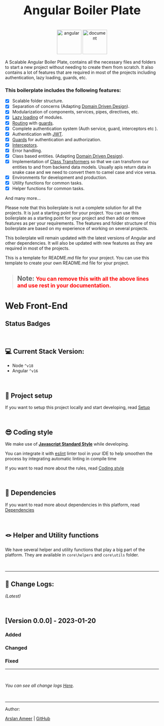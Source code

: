 # <p style="font-size:40px; font-weight: bold; text-align: center" align="center">Angular Boiler Plate</p>

<p align="center" float="left">
     <img src="https://cdn.worldvectorlogo.com/logos/angular-icon-1.svg" alt="angular" width="80">
  <img src="https://cdn-icons-png.flaticon.com/512/1408/1408941.png" alt="document" width="80">
</p>

A Scalable Angular Boiler Plate, contains all the necessary files and folders to start a new project without needing to create them from scratch. 
It also contains a lot of features that are required in most of the projects including authentication, lazy loading, guards, etc.
### This boilerplate includes the following features:


- [x] Scalable folder structure.
- [x] Separation of concerns (Adapting [Domain Driven Design](https://en.wikipedia.org/wiki/Domain-driven_design)).
- [x] Modularization of components, services, pipes, directives, etc.
- [x] [Lazy loading](https://angular.io/guide/lazy-loading-ngmodules) of modules.
- [x] [Routing](https://angular.io/guide/router) with [guards](https://angular.io/api/router/CanActivate).
- [x] Complete authentication system (Auth service, guard, interceptors etc ).
- [x] Authentication with [JWT](https://jwt.io/).
- [x] [Guards](https://angular.io/api/router/CanActivate) for authentication and authorization.
- [x] [Interceptors](https://angular.io/api/common/http/HttpInterceptor).
- [x] Error handling.
- [x] Class based entities. (Adapting [Domain Driven Design](https://en.wikipedia.org/wiki/Domain-driven_design)).
- [x] Implementation of [Class Transformers](https://github.com/typestack/class-transformer) so that we can transform our entities to and from backend data models. Usually apis return data in snake case and we need to 
  convert them to camel case and vice versa.
- [x] Environments for development and production.
- [x] Utility functions for common tasks.
- [x] Helper functions for common tasks.

And many more...

Please note that this boilerplate is not a complete solution for all the projects. It is just a starting point for your project.
You can use this boilerplate as a starting point for your project and then add or remove features as per your requirements.
The features and folder structure of this boilerplate are based on my experience of working on several projects.

This boilerplate will remain updated with the latest versions of Angular and other dependencies.
It will also be updated with new features as they are required in most of the projects. 


This is a template for README.md file for your project. You can use this template to create your own README.md file for your project.

> ## **Note:** <small style="color: red"> You can remove this with all the above lines and use rest in your documentation.</small>

# Web Front-End

Status Badges
---
<p align="right"> &nbsp;</p>

## 💻 Current Stack Version:

- Node `^v18`
- Angular `^v16`

<p align="right"> &nbsp;</p>

## 🚀 Project setup

If you want to setup this project locally and start developing, read [Setup](docs/setup.md)

<p align="right"> &nbsp;</p>

## 😎 Coding style

We make use of **[Javascript Standard Style](https://standardjs.com/)** while developing.

You can integrate it with [eslint](https://eslint.org/) linter tool in your IDE to help smoothen the process by integrating automatic linting in compile time

If you want to read more about the rules, read [Coding style](docs/coding-style.md)

<p align="right"> &nbsp;</p>

## 🧳 Dependencies

If you want to read more about dependencies in this platform, read [Dependencies](docs/dependencies.md)

<p align="right"> &nbsp;</p>

## 🪢 Helper and Utility functions

We have several helper and utility functions that play a big part of the platform. They are available in `core\helpers` and `core\utils` folder.

<p align="right"> &nbsp;</p>

---

## 📜 Change Logs:
_(Latest)_
<p align="right"> &nbsp;</p>

## [Version 0.0.0] - 2023-01-20

### Added


### Changed


### Fixed


---

<p align="right"> &nbsp;</p>

_You can see all change logs [Here](/CHANGELOG.md)._

<p align="right"> &nbsp;</p>

----------------------------
Author:

[Arslan Ameer](www.arslanameer.com) | [GitHub](https://github.com/ArslanAmeer)
